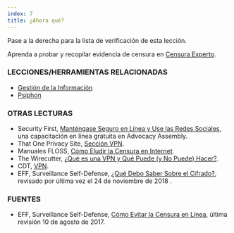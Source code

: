 ```yaml
---
index: 7
title: ¿Ahora qué?
---
```

Pase a la derecha para la lista de verificación de esta lección.

Aprenda a probar y recopilar evidencia de censura en [Censura Experto](umbrella://communications/censorship/expert).

### LECCIONES/HERRAMIENTAS RELACIONADAS

*   [Gestión de la Información](umbrella://information/managing-information)
*   [Psiphon](umbrella://tools/messaging/s_psiphon.md)

### OTRAS LECTURAS

*   Security First, [Manténgase Seguro en Línea y Use las Redes Sociales](https://advocacyassembly.org/en/courses/32/#/chapter/1/lesson/1), una capacitación en línea gratuita en Advocacy Assembly.
*   That One Privacy Site, [Sección VPN](https://thatoneprivacysite.net/vpn-section/).
*   Manuales FLOSS, [Cómo Eludir la Censura en Internet](http://booki.flossmanuals.net/bypassing-censorship/).
*   The Wirecutter, [¿Qué es una VPN y Qué Puede (y No Puede) Hacer?](Https://thewirecutter.com/reviews/what-is-a-vpn/).
*   CDT, [VPN](https://cdt.org/issue/privacy-data/vpns/).
*   EFF, Surveillance Self-Defense, [¿Qué Debo Saber Sobre el Cifrado?](Https://ssd.eff.org/en/module/what-should-i-know-about-encryption), revisado por última vez el 24 de noviembre de 2018 .


### FUENTES

*   EFF, Surveillance Self-Defense, [Cómo Evitar la Censura en Línea](https://ssd.eff.org/en/module/how-circumvent-online-censorship), última revisión 10 de agosto de 2017.